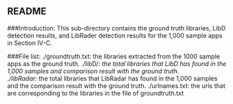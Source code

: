 README
------
###Introduction:
This sub-directory contains the ground truth libraries, LibD detection results, and LibRader detection results for the 1,000 sample apps in Section IV-C.

###File list: 
	./groundtruth.txt: the libraries extracted from the 1000 sample apps as the ground truth.
	./libD/*: the total libraries that LibD has found in the 1,000 samples and comparison result with the ground truth.  
	./libRadar*: the total libraries that LibRadar has found in the 1,000 samples and the comparison result with the ground truth. 
	./urlnames.txt: the urls that are corresponding to the libraries in the file of groundtruth.txt